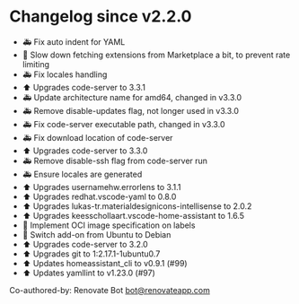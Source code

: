 # Changelog since v2.2.0
- 🚑 Fix auto indent for YAML 
- 👕 Slow down fetching extensions from Marketplace a bit, to prevent rate limiting 
- 🚑 Fix locales handling 
- ⬆ Upgrades code-server to 3.3.1 
- 🚑 Update architecture name for amd64, changed in v3.3.0 
- 🚑 Remove disable-updates flag, not longer used in v3.3.0 
- 🚑 Fix code-server executable path, changed in v3.3.0 
- 🚑 Fix download location of code-server 
- ⬆ Upgrades code-server to 3.3.0 
- 🚑 Remove disable-ssh flag from code-server run 
- 🚑 Ensure locales are generated 
- ⬆ Upgrades usernamehw.errorlens to 3.1.1 
- ⬆ Upgrades redhat.vscode-yaml to 0.8.0 
- ⬆ Upgrades lukas-tr.materialdesignicons-intellisense to 2.0.2 
- ⬆ Upgrades keesschollaart.vscode-home-assistant to 1.6.5 
- 🔨 Implement OCI image specification on labels 
- 🔨 Switch add-on from Ubuntu to Debian 
- ⬆ Upgrades code-server to 3.2.0 
- ⬆ Upgrades git to 1:2.17.1-1ubuntu0.7 
- ⬆ Updates homeassistant_cli to v0.9.1 (#99) 
- ⬆ Updates yamllint to v1.23.0 (#97)

Co-authored-by: Renovate Bot <bot@renovateapp.com> 

